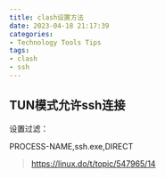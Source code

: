 ```yaml
---
title: clash设置方法
date: 2023-04-18 21:17:39
categories: 
- Technology Tools Tips
tags: 
- clash
- ssh
---
```



## TUN模式允许ssh连接

设置过滤：

PROCESS-NAME,ssh.exe,DIRECT

> https://linux.do/t/topic/547965/14